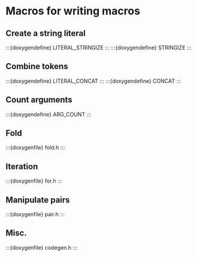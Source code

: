 # Macros for writing macros

## Create a string literal

:::{doxygendefine} LITERAL_STRINGIZE
:::
:::{doxygendefine} STRINGIZE
:::

## Combine tokens

:::{doxygendefine} LITERAL_CONCAT
:::
:::{doxygendefine} CONCAT
:::

## Count arguments

:::{doxygendefine} ARG_COUNT
:::

## Fold

:::{doxygenfile} fold.h
:::

## Iteration

:::{doxygenfile} for.h
:::

## Manipulate pairs

:::{doxygenfile} pair.h
:::

## Misc.

:::{doxygenfile} codegen.h
:::
